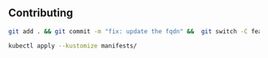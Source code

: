 ## Contributing

```bash
git add . && git commit -m "fix: update the fqdn" &&  git switch -C feat01 "dev" && git push && gh pr create -a @me -B dev -t "feat: adding new feature" -b "fixing tags" && gh pr merge -m -d
```

```bash
kubectl apply --kustomize manifests/
```
